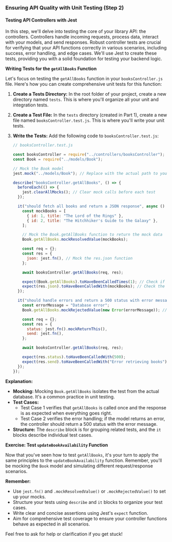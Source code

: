### Ensuring API Quality with Unit Testing (Step 2)

#### Testing API Controllers with Jest

In this step, we'll delve into testing the core of your library API: the controllers. Controllers handle incoming requests, process data, interact with your models, and send responses. Robust controller tests are crucial for verifying that your API functions correctly in various scenarios, including success, error handling, and edge cases. We'll use Jest to create these tests, providing you with a solid foundation for testing your backend logic.

**Writing Tests for the `getAllBooks` Function**

Let's focus on testing the `getAllBooks` function in your `booksController.js` file. Here's how you can create comprehensive unit tests for this function:

1.  **Create a Tests Directory:** In the root folder of your project, create a new directory named `tests`. This is where you'll organize all your unit and integration tests.

2.  **Create a Test File:** In the `tests` directory (created in Part 1), create a new file named `booksController.test.js`. This is where you'll write your unit tests.

3.  **Write the Tests:** Add the following code to `booksController.test.js`:

    ```javascript
    // booksController.test.js

    const booksController = require("../controllers/booksController");
    const Book = require("../models/Book");

    // Mock the Book model
    jest.mock("../models/Book"); // Replace with the actual path to your Book model

    describe("booksController.getAllBooks", () => {
      beforeEach(() => {
        jest.clearAllMocks(); // Clear mock calls before each test
      });

      it("should fetch all books and return a JSON response", async () => {
        const mockBooks = [
          { id: 1, title: "The Lord of the Rings" },
          { id: 2, title: "The Hitchhiker's Guide to the Galaxy" },
        ];

        // Mock the Book.getAllBooks function to return the mock data
        Book.getAllBooks.mockResolvedValue(mockBooks);

        const req = {};
        const res = {
          json: jest.fn(), // Mock the res.json function
        };

        await booksController.getAllBooks(req, res);

        expect(Book.getAllBooks).toHaveBeenCalledTimes(1); // Check if getAllBooks was called
        expect(res.json).toHaveBeenCalledWith(mockBooks); // Check the response body
      });

      it("should handle errors and return a 500 status with error message", async () => {
        const errorMessage = "Database error";
        Book.getAllBooks.mockRejectedValue(new Error(errorMessage)); // Simulate an error

        const req = {};
        const res = {
          status: jest.fn().mockReturnThis(),
          send: jest.fn(),
        };

        await booksController.getAllBooks(req, res);

        expect(res.status).toHaveBeenCalledWith(500);
        expect(res.send).toHaveBeenCalledWith("Error retrieving books");
      });
    });
    ```

**Explanation:**

- **Mocking:** Mocking `Book.getAllBooks` isolates the test from the actual database. It's a common practice in unit testing.
- **Test Cases:**
  - Test Case 1 verifies that `getAllBooks` is called once and the response is as expected when everything goes right.
  - Test Case 2 verifies the error handling; if the model returns an error, the controller should return a 500 status with the error message.
- **Structure:** The `describe` block is for grouping related tests, and the `it` blocks describe individual test cases.

**Exercise: Test `updateBookAvailability` Function**

Now that you've seen how to test `getAllBooks`, it's your turn to apply the same principles to the `updateBookAvailability` function. Remember, you'll be mocking the `Book` model and simulating different request/response scenarios.

**Remember:**

- Use `jest.fn()` and `.mockResolvedValue()` or `.mockRejectedValue()` to set up your mocks.
- Structure your tests using `describe` and `it` blocks to organize your test cases.
- Write clear and concise assertions using Jest's `expect` function.
- Aim for comprehensive test coverage to ensure your controller functions behave as expected in all scenarios.

Feel free to ask for help or clarification if you get stuck!
